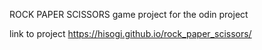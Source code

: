 ROCK PAPER SCISSORS game project for the odin project

link to project https://hisogi.github.io/rock_paper_scissors/